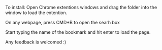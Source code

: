 To install:
Open Chrome extentions windows and drag the folder into the window to load the extention.

On any webpage, press CMD+B to open the searh box

Start typing the name of the bookmark and hit enter to load the page.

Any feedback is welcomed :)
